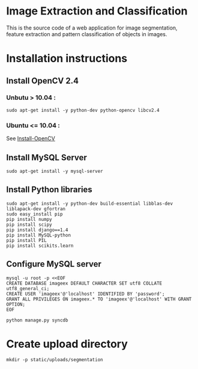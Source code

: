 
# Image Extraction and Classification

This is the source code of a web application for image segmentation, feature extraction and pattern classification of objects in images.


# Installation instructions


## Install OpenCV 2.4

### Unbutu > 10.04 :
    sudo apt-get install -y python-dev python-opencv libcv2.4

### Ubuntu <= 10.04 :
See [Install-OpenCV](https://github.com/jayrambhia/Install-OpenCV)



## Install MySQL Server

    sudo apt-get install -y mysql-server



## Install Python libraries

    sudo apt-get install -y python-dev build-essential libblas-dev liblapack-dev gfortran
    sudo easy_install pip
    pip install numpy
    pip install scipy
    pip install django==1.4
    pip install MySQL-python
    pip install PIL
    pip install scikits.learn
    

## Configure MySQL server

    mysql -u root -p <<EOF
    CREATE DATABASE imageex DEFAULT CHARACTER SET utf8 COLLATE utf8_general_ci;
    CREATE USER 'imageex'@'localhost' IDENTIFIED BY 'password';
    GRANT ALL PRIVILEGES ON imageex.* TO 'imageex'@'localhost' WITH GRANT OPTION;
    EOF

    python manage.py syncdb


# Create upload directory

    mkdir -p static/uploads/segmentation



